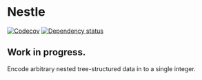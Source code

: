 # Nestle 

[![Codecov](https://codecov.io/gh/Justice4Joffrey/depends-rs/coverage.svg?branch=master)](https://codecov.io/gh/Justice4Joffrey/nestle-rs)
[![Dependency status](https://deps.rs/repo/github/Justice4Joffrey/nestle-rs/status.svg)](https://deps.rs/repo/github/Justice4Joffrey/nestle-rs)

## Work in progress.

Encode arbitrary nested tree-structured data in to a single integer.